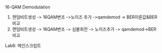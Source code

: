 16-QAM Demodulation  
  
1. 랜덤비트생성 -> 16QAM변조 ->노이즈 추가 ->qamdemod -> BER이론값&BER비교  
2. 랜덤비트생성 -> 16QAM변조 -> 심볼회전 -> 노이즈추가 -> qamdemod->BER비교  
  
Lab6: 메인스크립트
